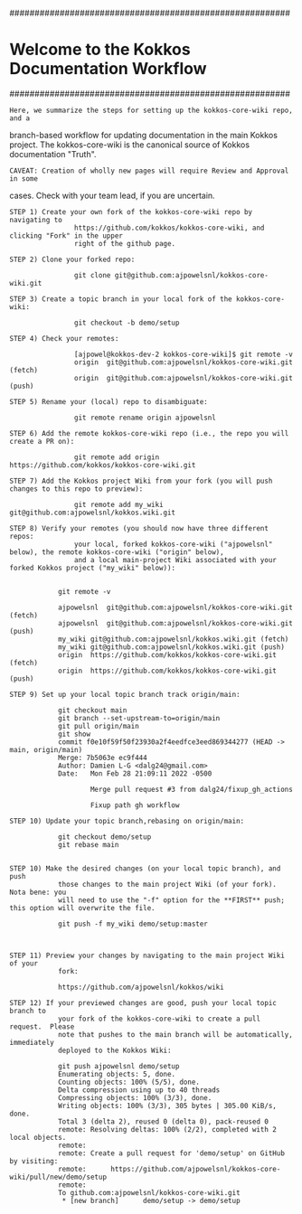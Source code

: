########################################################
#			Welcome to the Kokkos Documentation Workflow     #
########################################################

	Here, we summarize the steps for setting up the kokkos-core-wiki repo, and a
branch-based workflow for updating documentation in the main Kokkos project.  The kokkos-core-wiki is the
canonical source of Kokkos documentation "Truth".

	CAVEAT: Creation of wholly new pages will require Review and Approval in some
cases.  Check with your team lead, if you are uncertain.

	STEP 1) Create your own fork of the kokkos-core-wiki repo by navigating to
					https://github.com/kokkos/kokkos-core-wiki, and clicking "Fork" in the upper
					right of the github page.

	STEP 2) Clone your forked repo:

					git clone git@github.com:ajpowelsnl/kokkos-core-wiki.git

	STEP 3) Create a topic branch in your local fork of the kokkos-core-wiki:

					git checkout -b demo/setup

	STEP 4) Check your remotes:

					[ajpowel@kokkos-dev-2 kokkos-core-wiki]$ git remote -v
					origin	git@github.com:ajpowelsnl/kokkos-core-wiki.git (fetch)
					origin	git@github.com:ajpowelsnl/kokkos-core-wiki.git (push)

	STEP 5) Rename your (local) repo to disambiguate:

					git remote rename origin ajpowelsnl

	STEP 6) Add the remote kokkos-core-wiki repo (i.e., the repo you will create a PR on):

					git remote add origin https://github.com/kokkos/kokkos-core-wiki.git

	STEP 7) Add the Kokkos project Wiki from your fork (you will push changes to this repo to preview): 

 					git remote add my_wiki git@github.com:ajpowelsnl/kokkos.wiki.git

	STEP 8) Verify your remotes (you should now have three different repos: 
					your local, forked kokkos-core-wiki ("ajpowelsnl" below), the remote kokkos-core-wiki ("origin" below),
					and a local main-project Wiki associated with your forked Kokkos project ("my_wiki" below)):


				git remote -v
	
				ajpowelsnl	git@github.com:ajpowelsnl/kokkos-core-wiki.git (fetch)
				ajpowelsnl	git@github.com:ajpowelsnl/kokkos-core-wiki.git (push)
				my_wiki	git@github.com:ajpowelsnl/kokkos.wiki.git (fetch)
				my_wiki	git@github.com:ajpowelsnl/kokkos.wiki.git (push)
				origin	https://github.com/kokkos/kokkos-core-wiki.git (fetch)
				origin	https://github.com/kokkos/kokkos-core-wiki.git (push)
 
	STEP 9) Set up your local topic branch track origin/main:

 				git checkout main
				git branch --set-upstream-to=origin/main 
				git pull origin/main
				git show
				commit f0e10f59f50f23930a2f4eedfce3eed869344277 (HEAD -> main, origin/main)
				Merge: 7b5063e ec9f444
				Author: Damien L-G <dalg24@gmail.com>
				Date:   Mon Feb 28 21:09:11 2022 -0500

						Merge pull request #3 from dalg24/fixup_gh_actions
						
						Fixup path gh workflow

	STEP 10) Update your topic branch,rebasing on origin/main:
				
				git checkout demo/setup
				git rebase main


	STEP 10) Make the desired changes (on your local topic branch), and push
				those changes to the main project Wiki (of your fork).  Nota bene: you
				will need to use the "-f" option for the **FIRST** push; this option will overwrite the file.  

				git push -f my_wiki demo/setup:master



	STEP 11) Preview your changes by navigating to the main project Wiki of your
				fork:

				https://github.com/ajpowelsnl/kokkos/wiki

	STEP 12) If your previewed changes are good, push your local topic branch to
				your fork of the kokkos-core-wiki to create a pull request.  Please
				note that pushes to the main branch will be automatically, immediately
				deployed to the Kokkos Wiki:

				git push ajpowelsnl demo/setup 
				Enumerating objects: 5, done.
				Counting objects: 100% (5/5), done.
				Delta compression using up to 40 threads
				Compressing objects: 100% (3/3), done.
				Writing objects: 100% (3/3), 305 bytes | 305.00 KiB/s, done.
				Total 3 (delta 2), reused 0 (delta 0), pack-reused 0
				remote: Resolving deltas: 100% (2/2), completed with 2 local objects.
				remote: 
				remote: Create a pull request for 'demo/setup' on GitHub by visiting:
				remote:      https://github.com/ajpowelsnl/kokkos-core-wiki/pull/new/demo/setup
				remote: 
				To github.com:ajpowelsnl/kokkos-core-wiki.git
				 * [new branch]      demo/setup -> demo/setup
